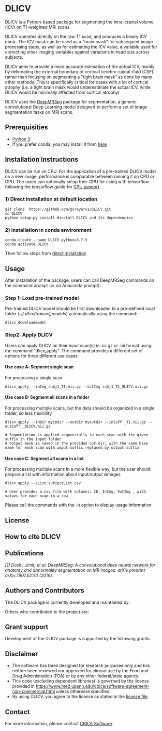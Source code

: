 # DLICV

DLICV is a Python-based package for segmenting the intra-cranial volume (ICV) on T1-weighted MRI scans.

DLICV operates directly on the raw T1 scan, and produces a binary ICV mask. The ICV mask can be used as a "brain mask" for subsequent image processing steps, as well as for estimating the ICV value, a variable used for correcting other imaging variables against variations in head size across subjects.

DLICV aims to provide a more accurate estimation of the actual ICV, mainly by delineating the external boundary of cortical cerebro-spinal-fluid (CSF), rather than focusing on segmenting a "tight brain mask" as done by many other methods. This is specifically critical for cases with a lot of cortical atrophy (i.e. a tight brain mask would underestimate the actual ICV, while DLICV would be minimally affected from cortical atrophy)

DLICV uses the [DeepMRSeg](https://github.com/CBICA/DeepMRSeg) package for segmentation, a generic convolutional Deep Learning model designed to perform a set of image segmentation tasks on MRI scans.

## Prerequisities
-   [Python 3](https://www.python.org/downloads/)
-   If you prefer conda, you may install it from [here](https://www.anaconda.com/products/individual)

## Installation Instructions
DLICV can be run on CPU. For the application of a pre-trained DLICV model on a new image, performance is comparable between running it on CPU or GPU. The users can optionally setup their GPU for using with tensorflow following the tensorflow guide for [GPU support](https://www.tensorflow.org/install/gpu).

### 1) Direct installation at default location 
```
git clone  https://github.com/gurayerus/DLICV.git
cd DLICV
python setup.py install #install DLICV and its dependencies
```

### 2) Installation in conda environment
```
conda create --name DLICV python=3.7.9
conda activate DLICV
```
Then follow steps from [direct installation](#direct-installation-at-default-location)

## Usage

After installation of the package, users can call DeepMRSeg commands on the command prompt (or on Anaconda prompt):

### Step 1: Load pre-trained model

Pre-trained DLICV model should be first downloaded to a pre-defined local folder (_~/.dlicv/trained_models_) automatically using the command:

```
dlicv_downloadmodel 
```

### Step2: Apply DLICV

Users can apply DLICV on their input scan(s) in .nii.gz or .nii format using the command "dlicv_apply". The command provides a different set of options for three different use cases:

#### Use case A: Segment single scan

For processing a single scan

```
dlicv_apply --inImg subj1_T1.nii.gz --outImg subj1_T1_DLICV.nii.gz
```

#### Use case B: Segment all scans in a folder

For processing multiple scans, but the data should be organized in a single folder, so less flexibility 

```
dlicv_apply --inDir myindir --outDir myoutdir --inSuff _T1.nii.gz --outSuff _DLICV.nii.gz

# Segmentation is applied sequentially to each scan with the given suffix in the input folder
# Output mask is saved in the provided out dir, with the same base name for each scan with input suffix replaced by output suffix

```

#### Use case C: Segment all scans in a list

For processing multiple scans in a more flexible way, but the user should prepare a list with information about input/output simages

```
dlicv_apply --sList subjectList.csv

# User provides a csv file with columns: ID, InImg, OutImg , with values for each scan in a row

```

Please call the commands with the -h option to display usage information

## License

## How to cite DLICV

## Publications

_[1] Doshi, Jimit, et al. DeepMRSeg: A convolutional deep neural network for anatomy and abnormality segmentation on MR images. arXiv preprint arXiv:1907.02110 (2019)_.

## Authors and Contributors

The DLICV package is currently developed and maintained by:

Others who contributed to the project are:

## Grant support

Development of the DLICV package is supported by the following grants:

## Disclaimer
-   The software has been designed for research purposes only and has neither been reviewed nor approved for clinical use by the Food and Drug Administration (FDA) or by any other federal/state agency.
-   This code (excluding dependent libraries) is governed by the license provided in https://www.med.upenn.edu/cbica/software-agreement-non-commercial.html unless otherwise specified.
-   By using DLICV, you agree to the license as stated in the [license file](https://github.com/CBICA/DeepMRSeg/blob/main/LICENSE).

## Contact
For more information, please contact <a href="mailto:guray.erus@pennmedicine.upenn.edu">CBICA Software</a>.
